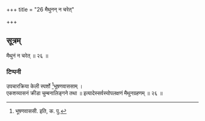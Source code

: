 +++
title = "26 मैथुनन् न चरेत्"

+++
## सूत्रम्
मैथुनं न चरेत् ॥ २६ ॥
### टिप्पनी
उपचारक्रिया केली स्पर्शो [^६]भूषणवाससाम् ।  
एकशय्यासनं क्रीडा चुम्बनालिङ्गने तथा ॥   इत्यादेस्सर्वस्योपलक्षणं मैथुनग्रहणम् ॥ २६ ॥  

[^६]:

    भूषणवाससी. इति, क. पु.

